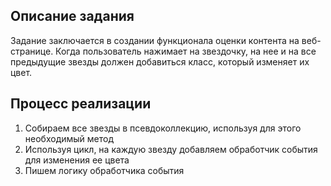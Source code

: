 ## Описание задания

Задание заключается в создании функционала оценки контента на веб-странице. Когда пользователь нажимает на звездочку, на нее и на все предыдущие звезды должен добавиться класс, который изменяет их цвет.

## Процесс реализации

1. Собираем все звезды в псевдоколлекцию, используя для этого необходимый метод
2. Используя цикл, на каждую звезду добавляем обработчик события для изменения ее цвета
3. Пишем логику обработчика события